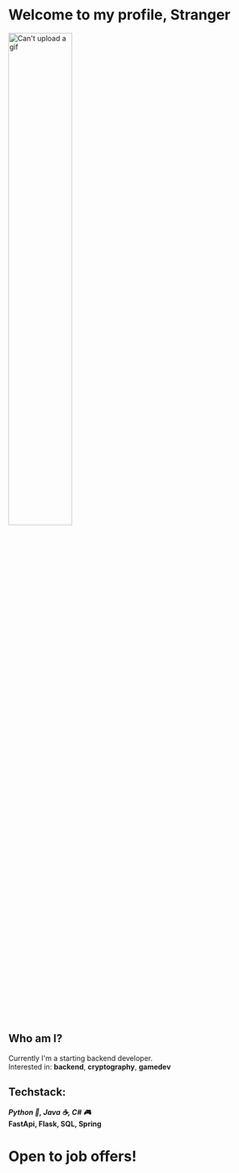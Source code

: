 # Welcome to my profile, Stranger

<div><img src="https://media1.tenor.com/m/lcrQBLljnNcAAAAC/dark-souls-knight.gif" style="width: 50%; height: 50%;" alt="Can't upload a gif"></div>
 
## Who am I?  

Currently I'm a starting backend developer.  
Interested in: **backend**, **cryptography**, **gamedev**  
## Techstack:  
***Python 🐍, Java ☕, C# 🎮***  
**FastApi, Flask, SQL, Spring**  

# Open to job offers! 
